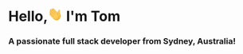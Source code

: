 <h1 align="left">Hello,<img src="https://raw.githubusercontent.com/ABSphreak/ABSphreak/master/gifs/Hi.gif" width="30px" /> I'm Tom</h1>
<h3 align="left">A passionate full stack developer from Sydney, Australia!</h3>

<!--
**Punkinut/Punkinut** is a ✨ _special_ ✨ repository because its `README.md` (this file) appears on your GitHub profile.

Here are some ideas to get you started:

- 🔭 I’m currently working on ...
- 🌱 I’m currently learning ...
- 👯 I’m looking to collaborate on ...
- 🤔 I’m looking for help with ...
- 💬 Ask me about ...
- 📫 How to reach me: ...
- 😄 Pronouns: ...
- ⚡ Fun fact: ...
-->
